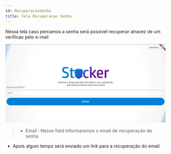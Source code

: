 ```yaml
---
id: RecuperacaoSenha
title: Tela Recuperacao Senha
---
```


Nessa tela caso percamos a senha será possivel recuperar atravez de um verificao pelo e-mail

![TelaRecuperarSenha](TelaRecuperacaoSenha.jpg)

>* Email :
    Nesse field informaremos o email de recuperação de senha

* Apois algum tempo será enviado um link para a recuperação do email


